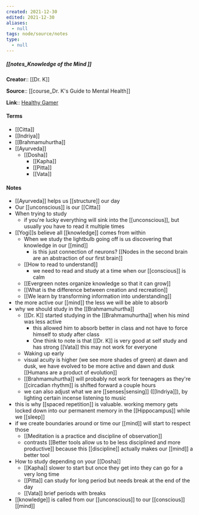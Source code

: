 ```yaml
---
created: 2021-12-30 
edited: 2021-12-30
aliases:
  - null
tags: node/source/notes
type:
  - null 
---
```


##### [[notes_Knowledge of the Mind ]]
**Creator**:: [[Dr. K]]
 
**Source**:: [[course_Dr. K's Guide to Mental Health]]

**Link**:: [Healthy Gamer](https://coaching.healthygamer.gg/guide/lessons/knowledge-and-the-mind)

#### Terms
- [[Citta]]
- [[Indriya]]
- [[Brahmamuhurtha]]
- [[Ayurveda]]
	- [[Dosha]]
		- [[Kapha]]
		- [[Pitta]]
		- [[Vata]]

#### Notes
- [[Ayurveda]] helps us [[structure]] our day
- Our [[unconscious]] is our [[Citta]]
- When trying to study
	- if you're lucky everything will sink into the [[unconscious]], but usually you have to read it multiple times
- [[Yogi]]s believe all [[knowledge]] comes from within
	- When we study the lightbulb going off is us discovering that knowledge in our [[mind]] 
		- is this just connection of neurons? [[Nodes in the second brain are an abstraction of our first brain]]
	- [[How to read to understand]]
		-  we need to read and study at a time when our [[conscious]] is calm
	- [[Evergreen notes organize knowledge so that it can grow]]
	- [[What is the difference between creation and recreation]]
	- [[We learn by transforming information into understanding]]
- the more active our [[mind]] the less we will be able to absorb
- why we should study in the [[Brahmamuhurtha]]
	- [[Dr. K]] started studying in the [[Brahmamuhurtha]] when his mind was less active
		- this allowed him to absorb better in class and not have to force himself to study after class
		- One think to note is that [[Dr. K]] is very good at self study and has strong [[Vata]] this may not work for everyone 
	- Waking up early
	- visual acuity is higher (we see more shades of green) at dawn and dusk, we have evolved to be more active and dawn and dusk [[Humans are a product of evolution]]
	- [[Brahmamuhurtha]] will probably not work for teenagers as they're [[circadian rhythm]] is shifted forward a couple hours
	- we can also adjust what we are [[senses|sensing]] ([[Indriya]]), by lighting certain incense listening to music 
- this is why [[spaced repetition]] is valuable. working memory gets locked down into our permanent memory in the [[Hippocampus]] while we [[sleep]] 
- if we create boundaries around or time our [[mind]] will start to respect those
	- [[Meditation is a practice and discipline of observation]]
	- contrasts [[Better tools allow us to be less disciplined and more productive]] because this [[discipline]] actually makes our [[mind]] a better tool 
- How to study depending on your [[Dosha]]
	- [[Kapha]] slower to start but once they get into they can go for a very long time
	- [[Pitta]] can study for long period but needs break at the end of the day
	- [[Vata]] brief periods with breaks
- [[knowledge]] is called from our [[unconscious]] to our [[conscious]] [[mind]]
